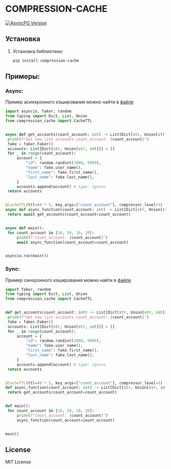 # COMPRESSION-CACHE


[![AsyncPG Version](https://img.shields.io/pypi/v/compression-cache.svg)](https://pypi.python.org/pypi/compression-cache)


## Установка
1. Установка библиотеки:
   ```bash
   pip install compression-cache

## Примеры:

### Async:
Пример асинхронного кэширования можно найти в [файле](https://github.com/AMarsel2551/compression-cache/blob/main/examples/example_async.py)
   ```python
import asyncio, faker, random
from typing import Dict, List, Union
from compression_cache import CacheTTL


async def get_accounts(count_account: int) -> List[Dict[str, Union[str, int]]]:
    print(f"Get new list accounts count_account: {count_account}")
    fake = faker.Faker()
    accounts: List[Dict[str, Union[str, int]]] = []
    for _ in range(count_account):
        account = {
            "id": random.randint(1000, 9999),
            "name": fake.user_name(),
            "first_name": fake.first_name(),
            "last_name": fake.last_name(),
        }
        accounts.append(account) # type: ignore
    return accounts


@CacheTTL(ttl=60 * 5, key_args=["count_account"], compressor_level=3)
async def async_function(count_account: int) -> List[Dict[str, Union[str, int]]]:
    return await get_accounts(count_account=count_account)


async def main():
    for count_account in [10, 20, 10, 20]:
        print(f"count_account: {count_account}")
        await async_function(count_account=count_account)


asyncio.run(main())

   ```


### Sync:
Пример синхронного кэширования можно найти в [файле](https://github.com/AMarsel2551/compression-cache/blob/main/examples/example_sync.py)
   ```python
import faker, random
from typing import Dict, List, Union
from compression_cache import CacheTTL


def get_accounts(count_account: int) -> List[Dict[str, Union[str, int]]]:
    print(f"Get new list accounts count_account: {count_account}")
    fake = faker.Faker()
    accounts: List[Dict[str, Union[str, int]]] = []
    for _ in range(count_account):
        account = {
            "id": random.randint(1000, 9999),
            "name": fake.user_name(),
            "first_name": fake.first_name(),
            "last_name": fake.last_name(),
        }
        accounts.append(account) # type: ignore
    return accounts


@CacheTTL(ttl=60 * 5, key_args=["count_account"], compressor_level=3)
def async_function(count_account: int) -> List[Dict[str, Union[str, int]]]:
    return get_accounts(count_account=count_account)


def main():
    for count_account in [10, 20, 10, 20]:
        print(f"count_account: {count_account}")
        async_function(count_account=count_account)


main()

```


License
-------

MIT License
